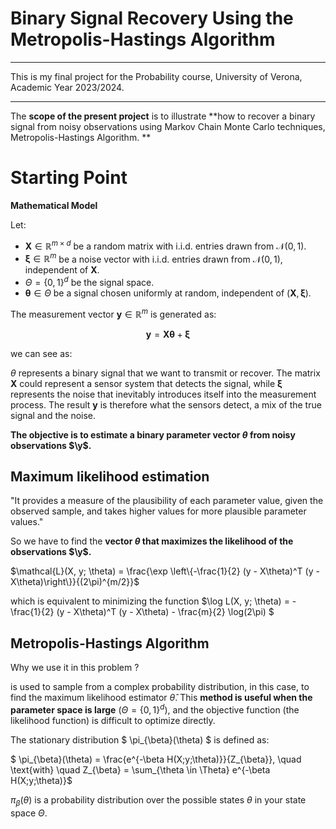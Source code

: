 # Binary Signal Recovery Using the Metropolis-Hastings Algorithm

-------------------------------------------------------------------

This is my final project for the Probability course, University of Verona, Academic Year 2023/2024.

-------------------------------------------------------------------

The **scope of the present project** is to illustrate **how to recover a binary signal from noisy observations using Markov Chain Monte Carlo techniques, Metropolis-Hastings Algorithm. **


# **Starting Point** 


**Mathematical Model**

Let:

*  $\mathbf{X} \in \mathbb{R}^{m \times d}$ be a random matrix with i.i.d. entries drawn from $\mathcal{N}(0,1)$.
*  $\boldsymbol{\xi} \in \mathbb{R}^m$ be a noise vector with i.i.d. entries drawn from $\mathcal{N}(0,1)$, independent of $\mathbf{X}$.
*  $\Theta = \{0,1\}^d$ be the signal space.
*  $\boldsymbol{\theta} \in \Theta$ be a signal chosen uniformly at random, independent of $(\mathbf{X}, \boldsymbol{\xi})$.

The measurement vector $\mathbf{y} \in \mathbb{R}^m$ is generated as:

$$\mathbf{y} = \mathbf{X} \boldsymbol{\theta} + \boldsymbol{\xi}$$

we can see as:

$\theta$ represents a binary signal that we want to transmit or recover. The matrix $\mathbf{X}$ could represent a sensor system that detects the signal, while $\boldsymbol{\xi}$ represents the noise that inevitably introduces itself into the measurement process. The result $\mathbf{y}$ is therefore what the sensors detect, a mix of the true signal and the noise.

**The objective is to estimate a binary parameter vector $\theta$ from noisy observations $\y$.**

## **Maximum likelihood estimation**

"It provides a measure of the plausibility of each parameter value, given the observed sample, and takes higher values for more plausible parameter values."

So we have to find the **vector $\theta$ that maximizes the likelihood of the observations $\y$.**

$\mathcal{L}(X, y; \theta) = \frac{\exp \left\{-\frac{1}{2} (y - X\theta)^T (y - X\theta)\right\}}{(2\pi)^{m/2}}$

which is equivalent to minimizing the function 
$\log L(X, y; \theta) = -\frac{1}{2} (y - X\theta)^T (y - X\theta) - \frac{m}{2} \log(2\pi)
$

## **Metropolis-Hastings Algorithm**

Why we use it in this problem ?

is used to sample from a complex probability distribution, in this case, to find the maximum likelihood estimator $\hat{\theta}$. This **method is useful when the parameter space is large** ($\Theta = \{0,1\}^d$), and the objective function (the likelihood function) is difficult to optimize directly.

The stationary distribution $ \pi_{\beta}(\theta) $ is defined as:

$ \pi_{\beta}(\theta) = \frac{e^{-\beta H(X;y;\theta)}}{Z_{\beta}}, \quad \text{with} \quad Z_{\beta} = \sum_{\theta \in \Theta} e^{-\beta H(X;y;\theta)}$

$\pi_{\beta}(\theta)$ is a probability distribution over the possible states $\theta$ in your state space $\Theta$.







